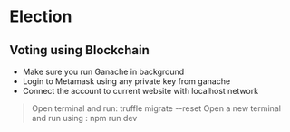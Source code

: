 # Election
Voting using Blockchain
---

- Make sure you run Ganache in background 
- Login to Metamask using any private key from ganache 
- Connect the account to current website with localhost network 

> Open terminal and run: truffle migrate --reset
> Open a new terminal and run using :  npm run dev

